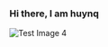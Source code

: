 ### Hi there, I am huynq
![Test Image 4](https://images.unsplash.com/photo-1478031706604-bb4b7b0b4e9e?ixlib=rb-1.2.1&ixid=eyJhcHBfaWQiOjEyMDd9&auto=format&fit=crop&w=1350&q=80)
